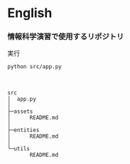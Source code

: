 # English
### 情報科学演習で使用するリポジトリ

実行
```
python src/app.py
```
<br>

```
src
│  app.py
│
├─assets
│      README.md
│
├─entities
│      README.md
│
└─utils
       README.md
```

